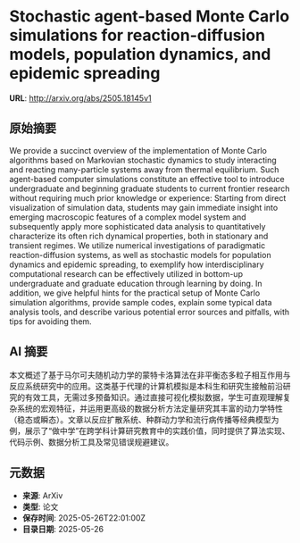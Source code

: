 # Stochastic agent-based Monte Carlo simulations for reaction-diffusion models, population dynamics, and epidemic spreading

**URL**: http://arxiv.org/abs/2505.18145v1

## 原始摘要

We provide a succinct overview of the implementation of Monte Carlo
algorithms based on Markovian stochastic dynamics to study interacting and
reacting many-particle systems away from thermal equilibrium. Such agent-based
computer simulations constitute an effective tool to introduce undergraduate
and beginning graduate students to current frontier research without requiring
much prior knowledge or experience: Starting from direct visualization of
simulation data, students may gain immediate insight into emerging macroscopic
features of a complex model system and subsequently apply more sophisticated
data analysis to quantitatively characterize its often rich dynamical
properties, both in stationary and transient regimes. We utilize numerical
investigations of paradigmatic reaction-diffusion systems, as well as
stochastic models for population dynamics and epidemic spreading, to exemplify
how interdisciplinary computational research can be effectively utilized in
bottom-up undergraduate and graduate education through learning by doing. In
addition, we give helpful hints for the practical setup of Monte Carlo
simulation algorithms, provide sample codes, explain some typical data analysis
tools, and describe various potential error sources and pitfalls, with tips for
avoiding them.


## AI 摘要

本文概述了基于马尔可夫随机动力学的蒙特卡洛算法在非平衡态多粒子相互作用与反应系统研究中的应用。这类基于代理的计算机模拟是本科生和研究生接触前沿研究的有效工具，无需过多预备知识。通过直接可视化模拟数据，学生可直观理解复杂系统的宏观特征，并运用更高级的数据分析方法定量研究其丰富的动力学特性（稳态或瞬态）。文章以反应扩散系统、种群动力学和流行病传播等经典模型为例，展示了“做中学”在跨学科计算研究教育中的实践价值，同时提供了算法实现、代码示例、数据分析工具及常见错误规避建议。

## 元数据

- **来源**: ArXiv
- **类型**: 论文
- **保存时间**: 2025-05-26T22:01:00Z
- **目录日期**: 2025-05-26
